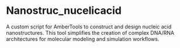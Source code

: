 # Nanostruc_nucelicacid
A custom script for AmberTools to construct and design nucleic acid nanostructures. This tool simplifies the creation of complex DNA/RNA architectures for molecular modeling and simulation workflows.
